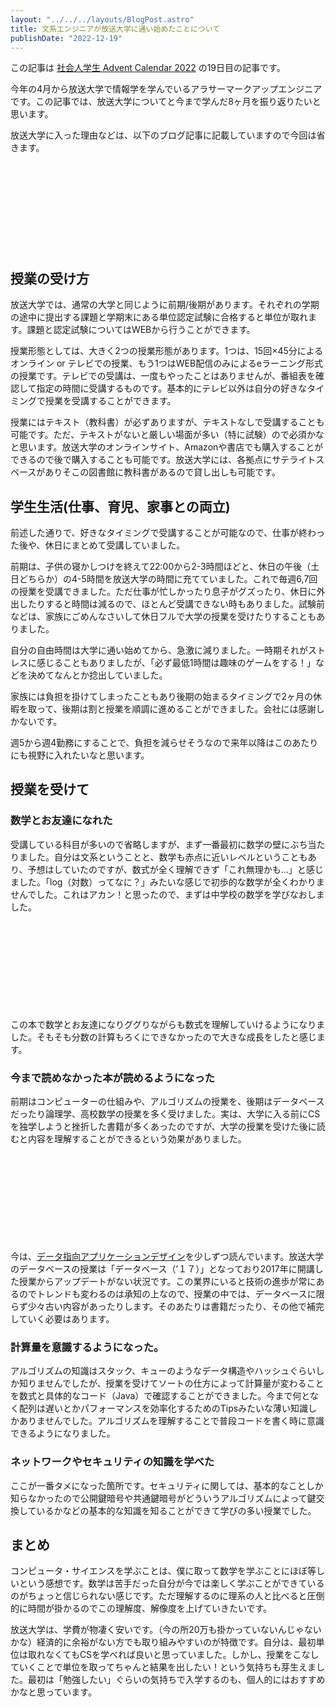 ```yaml
---
layout: "../../../layouts/BlogPost.astro"
title: 文系エンジニアが放送大学に通い始めたことについて
publishDate: "2022-12-19"
---
```


この記事は [社会人学生 Advent Calendar 2022](https://adventar.org/calendars/7910) の19日目の記事です。

今年の4月から放送大学で情報学を学んでいるアラサーマークアップエンジニアです。この記事では、放送大学についてと今まで学んだ8ヶ月を振り返りたいと思います。

放送大学に入った理由などは、以下のブログ記事に記載していますので今回は省きます。

<div class="iframely-embed"><div class="iframely-responsive" style="height: 140px; padding-bottom: 0;"><a href="https://ryokatsu.dev/blog/2021/1203" data-iframely-url="//iframely.net/daDZK7f?card=small"></a></div></div>


## 授業の受け方
放送大学では、通常の大学と同じように前期/後期があります。それぞれの学期の途中に提出する課題と学期末にある単位認定試験に合格すると単位が取れます。課題と認定試験についてはWEBから行うことができます。

授業形態としては、大きく2つの授業形態があります。1つは、15回×45分によるオンライン or テレビでの授業、もう1つはWEB配信のみによるeラーニング形式の授業です。テレビでの受講は、一度もやったことはありませんが、番組表を確認して指定の時間に受講するものです。基本的にテレビ以外は自分の好きなタイミングで授業を受講することができます。

授業にはテキスト（教科書）が必ずありますが、テキストなしで受講することも可能です。ただ、テキストがないと厳しい場面が多い（特に試験）ので必須かなと思います。放送大学のオンラインサイト、Amazonや書店でも購入することができるので後で購入することも可能です。放送大学には、各拠点にサテライトスペースがありそこの図書館に教科書があるので貸し出しも可能です。


## 学生生活(仕事、育児、家事との両立)

前述した通りで、好きなタイミングで受講することが可能なので、仕事が終わった後や、休日にまとめて受講していました。

前期は、子供の寝かしつけを終えて22:00から2-3時間ほどと、休日の午後（土日どちらか）の4-5時間を放送大学の時間に充てていました。これで毎週6,7回の授業を受講できました。ただ仕事が忙しかったり息子がグズったり、休日に外出したりすると時間は減るので、ほとんど受講できない時もありました。試験前などは、家族にごめんなさいして休日フルで大学の授業を受けたりすることもありました。

自分の自由時間は大学に通い始めてから、急激に減りました。一時期それがストレスに感じることもありましたが、「必ず最低1時間は趣味のゲームをする！」などを決めてなんとか捻出していました。

家族には負担を掛けてしまったこともあり後期の始まるタイミングで2ヶ月の休暇を取って、後期は割と授業を順調に進めることができました。会社には感謝しかないです。

週5から週4勤務にすることで、負担を減らせそうなので来年以降はこのあたりにも視野に入れたいなと思います。


## 授業を受けて

### 数学とお友達になれた

受講している科目が多いので省略しますが、まず一番最初に数学の壁にぶち当たりました。自分は文系ということと、数学も赤点に近いレベルということもあり、予想はしていたのですが、数式が全く理解できず「これ無理かも...」と感じました。「log（対数）ってなに？」みたいな感じで初歩的な数学が全くわかりませんでした。これはアカン！と思ったので、まずは中学校の数学を学びなおしました。

<div class="iframely-embed"><div class="iframely-responsive" style="height: 140px; padding-bottom: 0;"><a href="https://ryokatsu.dev/blog/2022/0613" data-iframely-url="//iframely.net/T3AYUae?card=small"></a></div></div>

この本で数学とお友達になりググりながらも数式を理解していけるようになりました。そもそも分数の計算もろくにできなかったので大きな成長をしたと感じます。

### 今まで読めなかった本が読めるようになった

前期はコンピューターの仕組みや、アルゴリズムの授業を、後期はデータベースだったり論理学、高校数学の授業を多く受けました。実は、大学に入る前にCSを独学しようと挫折した書籍が多くあったのですが、大学の授業を受けた後に読むと内容を理解することができるという効果がありました。

<div class="iframely-embed"><div class="iframely-responsive" style="height: 140px; padding-bottom: 0;"><a href="https://ryokatsu.dev/blog/2022/0922" data-iframely-url="//iframely.net/HdjBHDZ?card=small"></a></div></div>

今は、[データ指向アプリケーションデザイン](https://www.oreilly.co.jp/books/9784873118703/)を少しずつ読んでいます。放送大学のデータベースの授業は「データベース（’１７）」となっており2017年に開講した授業からアップデートがない状況です。この業界にいると技術の進歩が常にあるのでトレンドも変わるのは承知の上なので、授業の中では、データベースに限らず少々古い内容があったりします。そのあたりは書籍だったり、その他で補完していく必要はあります。

### 計算量を意識するようになった。

アルゴリズムの知識はスタック、キューのようなデータ構造やハッシュぐらいしか知りませんでしたが、授業を受けてソートの仕方によって計算量が変わることを数式と具体的なコード（Java）で確認することができました。今まで何となく配列は遅いとかパフォーマンスを効率化するためのTipsみたいな薄い知識しかありませんでした。アルゴリズムを理解することで普段コードを書く時に意識できるようになりました。

### ネットワークやセキュリティの知識を学べた

ここが一番タメになった箇所です。セキュリティに関しては、基本的なことしか知らなかったので公開鍵暗号や共通鍵暗号がどういうアルゴリズムによって鍵交換しているかなどの基本的な知識を知ることができて学びの多い授業でした。


## まとめ

コンピュータ・サイエンスを学ぶことは、僕に取って数学を学ぶことにほぼ等しいという感想です。数学は苦手だった自分が今では楽しく学ぶことができているのがちょっと信じられない感じです。ただ理解するのに理系の人と比べると圧倒的に時間が掛かるのでこの理解度、解像度を上げていきたいです。

放送大学は、学費が物凄く安いです。（今の所20万も掛かっていないんじゃないかな）経済的に余裕がない方でも取り組みやすいのが特徴です。自分は、最初単位は取れなくてもCSを学べれば良いと思っていました。しかし、授業をこなしていくことで単位を取ってちゃんと結果を出したい！という気持ちも芽生えました。最初は「勉強したい」ぐらいの気持ちで入学するのも、個人的にはおすすめかなと思っています。












